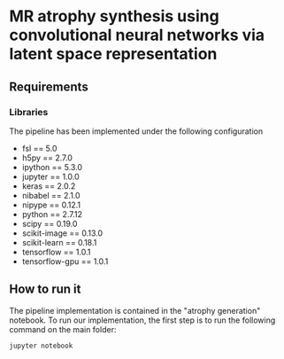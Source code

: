 # MR atrophy synthesis using convolutional neural networks via latent space representation

## Requirements
### Libraries
The pipeline has been implemented under the following configuration

- fsl == 5.0
- h5py == 2.7.0
- ipython == 5.3.0
- jupyter == 1.0.0
- keras == 2.0.2
- nibabel == 2.1.0
- nipype == 0.12.1
- python == 2.7.12
- scipy == 0.19.0
- scikit-image == 0.13.0
- scikit-learn == 0.18.1
- tensorflow == 1.0.1
- tensorflow-gpu == 1.0.1

## How to run it

The pipeline implementation is contained in the "atrophy generation" notebook. To run our implementation, the first step is to run the following command on the main folder:
```
jupyter notebook
```
